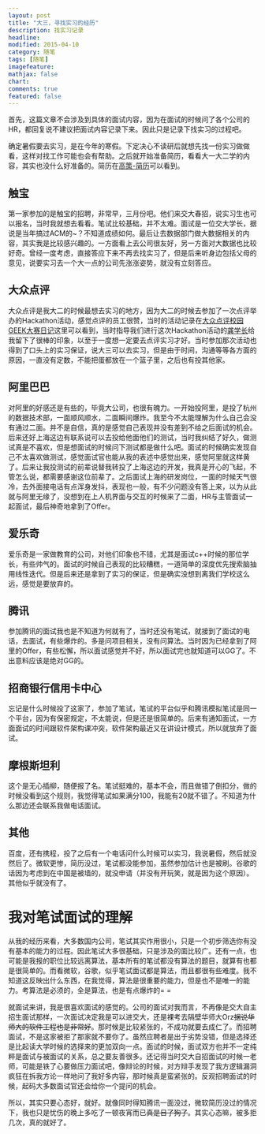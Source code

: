 ```yaml
---
layout: post
title: "大三，寻找实习的经历"
description: 找实习记录
headline:
modified: 2015-04-10
category: 随笔
tags: [随笔]
imagefeature:
mathjax: false
chart:
comments: true
featured: false
---
```


首先，这篇文章不会涉及到具体的面试内容，因为在面试的时候问了各个公司的HR，都回复说不建议把面试内容记录下来。因此只是记录下找实习的过程吧。

确定暑假要去实习，是在今年的寒假。下定决心不读研后就想先找一份实习做做看，这样对找工作可能也会有帮助。之后就开始准备简历，看看大一大二学的内容，其实也没什么好准备的。简历在[高策-简历](http://gaocegege.com/resume/cn/)可以看到。

## 触宝

第一家参加的是触宝的招聘，非常早，三月份吧。他们来交大春招，说实习生也可以报名，当时我就想去看看。笔试比较基础，并不太难。面试是一位交大学长，据说是当年搞过ACM的~？不知道成绩如何。最后让去数据部门做大数据相关的内容，其实我是比较感兴趣的。一方面看上去公司很友好，另一方面对大数据也比较好奇。曾经一度考虑，直接答应下来不再去找实习了，但是后来听身边包括父母的意见，说要实习去一个大一点的公司先涨涨姿势，就没有立刻答应。

## 大众点评

大众点评是我大二的时候最想去实习的地方，因为大二的时候去参加了一次点评举办的Hackathon活动，感觉点评的员工很赞，当时的活动记录在[大众点评校园GEEK大赛日记](http://gaocegege.com/Blog/%E9%9A%8F%E7%AC%94/dianping/)这里可以看到，当时指导我们进行这次Hackathon活动的[龚学长](http://www.dozer.cc/)给我留下了很棒的印象，以至于一度想一定要去点评实习才好。当时参加那次活动也得到了口头上的实习保证，说大三可以去实习，但是由于时间，沟通等等各方面的原因，一直没有定数，不能把蛋都放在一个篮子里，之后也有投其他家。

## 阿里巴巴

对阿里的好感还是有些的，毕竟大公司，也很有魄力。一开始投阿里，是投了杭州的数据技术部，一面顺风顺水，二面瞬间爆炸。我至今不太能理解为什么自己会没有通过二面。并不是自信，真的是感觉自己表现并没有差到不给之后面试的机会。后来还好上海这边有联系说可以去投给他面他们的测试，当时我纠结了好久，做测试真是不喜欢，但是想面试的时候问下测试都是做什么吧。面试的时候确实发现自己不太喜欢做测试，感觉面试官也能从我的表述中感觉出来，感觉阿里就这样黄了。后来让我投测试的前辈说替我转投了上海这边的开发，我真是开心的飞起，不管怎么说，都需要感谢这位前辈了。之后面试上海的研发岗位，一面的时候天气很冷，去外面接电话有点浑身发抖，表现也一般，有不少问题没有答上来，以为从此就与阿里无缘了，没想到在上人机界面与交互的时候来了二面，HR与主管面试一起面试，最后神奇地拿到了Offer。

## 爱乐奇

爱乐奇是一家做教育的公司，对他们印象也不错，尤其是面试c++时候的那位学长，有些帅气的。面试的时候自己表现的比较糟糕，一道简单的深度优先搜索脑抽用线性迭代。但是后来还是拿到了实习的保证，但是确实没想到离我们学校这么远，感觉是要放弃的。

## 腾讯

参加腾讯的面试我也是不知道为何就有了，当时还没有笔试，就接到了面试的电话，去面试，有些爆炸的。多是问项目相关，没有问算法。当时因为已经拿到了阿里的Offer，有些松懈，所以面试感觉并不好，所以面试完也就知道可以GG了。不出意料应该是绝对GG的。

## 招商银行信用卡中心

忘记是什么时候投了这家了，参加了笔试，笔试的平台似乎和腾讯模拟笔试是同一个平台，因为有保密规定，不太能说，但是还是很简单的。后来有通知面试，一方面面试的时间跟软件架构课冲突，软件架构最近又在讲设计模式，所以就放弃了面试。

## 摩根斯坦利

这个是无心插柳，随便报了名。笔试挺难的，基本不会，而且做错了倒扣分，做的时候没看到这个规则，我觉得笔试如果满分100，我能有20就不错了。不知道为什么那边还会联系我做电话面试。

## 其他

百度，还有携程，投了之后有一个电话问什么时候可以实习，我说暑假，然后就没然后了。微软更惨，简历没过，笔试都没能参加，虽然参加估计也是被刷。谷歌的话因为考虑到在中国是被墙的，就没申请（并没有开玩笑，就是因为这个原因）。其他似乎就没有了。

# 我对笔试面试的理解

从我的经历来看，大多数国内公司，笔试其实作用很小，只是一个初步筛选你有没有基本的能力的过程。因此笔试大多很基础，只是涉及的面比较广。还有一点，也可能是我报的职位比较远离算法，基本所有的笔试都没有算法的题目，就算有也都是很简单的。而看微软，谷歌，似乎笔试面试都是算法，而且都很有些难度。我不知道这反映出什么东西，在我觉得，算法是很重要的能力，但是也不是唯一的能力。考算法是必须的，全是算法，也是有点爆炸的= =

就面试来讲，我是很喜欢面试的感觉的。公司的面试对我而言，不再像是交大自主招生面试那样，一次面试决定我是可以进交大，还是裸考去隔壁华师大Orz<s>据说华师大的软件工程也是非常好</s>。那时候是比较紧张的，不成功就要去成仁了。而招聘面试，不是这家被拒了那家就不要你了。虽然应聘者是出于劣势没错，但是选择还是比起读大学时候的选择来的更加双向一点。面试的时候，面试双方也并不一定纯粹是面试与被面试的关系，总之要友善很多。还记得当时交大自招面试的时候一老师，可能是铁了心要做压力面试吧，像辩论的时候，对方辩手发现了我方逻辑漏洞疯狂在拆我方论一样地问了我好多内容，那时候真是蛮紧张的。反观招聘面试的时候，起码大多数面试官还会给你一个提问的机会。

所以，其实只要心态好，就好。就像同时得知腾讯一面没过，微软简历没过的情况下，我也只是忧伤的晚上多吃了一顿夜宵而已<s>真是日了狗了</s>。其实心态嘛，被多拒几次，真的就好了。